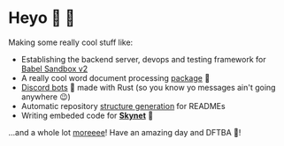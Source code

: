 # Heyo :wave: :wave:
Making some really cool stuff like:
 - Establishing the backend server, devops and testing framework for [Babel Sandbox v2](https://github.com/MLH-Fellowship/babel-sandbox-server)
 - A really cool word document processing [package](https://github.com/SheetJS/js-word) :page_facing_up:
 - [Discord bots](https://github.com/barronwei/util-bot) :robot: made with Rust (so you know yo messages ain't going anywhere :wink:)
 - Automatic repository [structure generation](https://github.com/MLH-Fellowship/0.2.1-readme-dirs) for READMEs
 - Writing embeded code for [**Skynet**](https://bit.ly/2DD7HK1) :space_invader:

...and a whole lot [moreeee](https://github.com/mohammedsahl?tab=repositories)! Have an amazing day and DFTBA :tada:!
